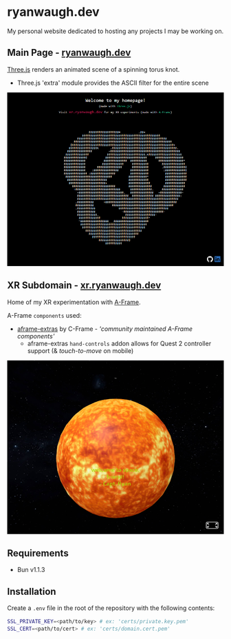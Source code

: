 # ryanwaugh.dev

My personal website dedicated to hosting any projects I may be working on.

## Main Page - [ryanwaugh.dev](https://ryanwaugh.dev)
[Three.js](https://github.com/mrdoob/three.js/) renders an animated scene of a spinning torus knot.
  - Three.js 'extra' module provides the ASCII filter for the entire scene

![](https://raw.githubusercontent.com/ryanwaugh/public/main/ryanwaugh.dev/homepage_capture.png)

## XR Subdomain - [xr.ryanwaugh.dev](https://xr.ryanwaugh.dev)

Home of my XR experimentation with [A-Frame](https://github.com/aframevr/aframe/).

A-Frame `components` used:

- [aframe-extras](https://github.com/c-frame/aframe-extras) by C-Frame - _'community maintained A-Frame components'_
  - aframe-extras `hand-controls` addon allows for Quest 2 controller support (& _touch-to-move_ on mobile)

![](https://raw.githubusercontent.com/ryanwaugh/public/main/ryanwaugh.dev/xr_page_capture.png)

## Requirements
- Bun v1.1.3

## Installation
Create a `.env` file in the root of the repository with the following contents:

```bash
SSL_PRIVATE_KEY=<path/to/key> # ex: 'certs/private.key.pem'
SSL_CERT=<path/to/cert> # ex: 'certs/domain.cert.pem'
```
